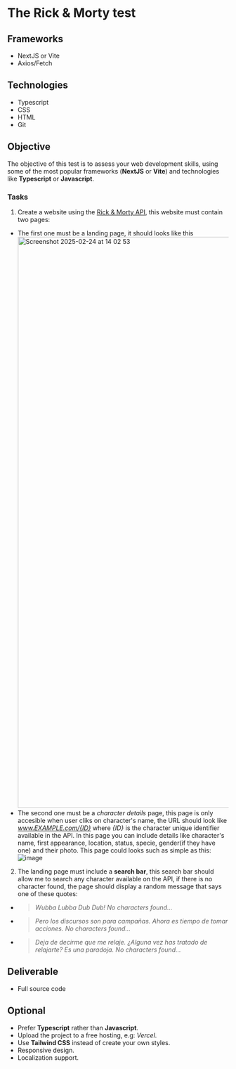 # The Rick & Morty test

## Frameworks

* NextJS or Vite
* Axios/Fetch

## Technologies

* Typescript
* CSS
* HTML
* Git

## Objective

The objective of this test is to assess your web development skills, using some of the most popular frameworks (**NextJS** or **Vite**) and technologies like **Typescript** or **Javascript**.

### Tasks

1. Create a website using the [Rick & Morty API](https://rickandmortyapi.com/documentation/), this website must contain two pages:
  * The first one must be a landing page, it should looks like this <img width="1300" alt="Screenshot 2025-02-24 at 14 02 53" src="https://github.com/user-attachments/assets/89ee6610-8b60-4a26-a354-e120fc6d7730" />
  * The second one must be a *character details* page, this page is only accesible when user cliks on character's name, the URL should look like _www.EXAMPLE.com/{ID}_ where _{ID}_ is the character unique identifier available in the API. In this page you can include details like character's name, first appearance, location, status, specie, gender(if they have one) and their photo. This page could looks such as simple as this: 
![image](https://github.com/user-attachments/assets/7201c494-fada-42c6-8696-e63275607aaf)
2. The landing page must include a **search bar**, this search bar should allow me to search any character available on the API, if there is no character found, the page should display a random message that says one of these quotes: 
  - >*Wubba Lubba Dub Dub! No characters found...*
  - >*Pero los discursos son para campañas. Ahora es tiempo de tomar acciones. No characters found...*
  - >*Deja de decirme que me relaje. ¿Alguna vez has tratado de relajarte? Es una paradoja. No characters found...*

## Deliverable

* Full source code

## Optional

* Prefer **Typescript** rather than **Javascript**.
* Upload the project to a free hosting, e.g: *Vercel*.
* Use **Tailwind CSS** instead of create your own styles.
* Responsive design.
* Localization support.



